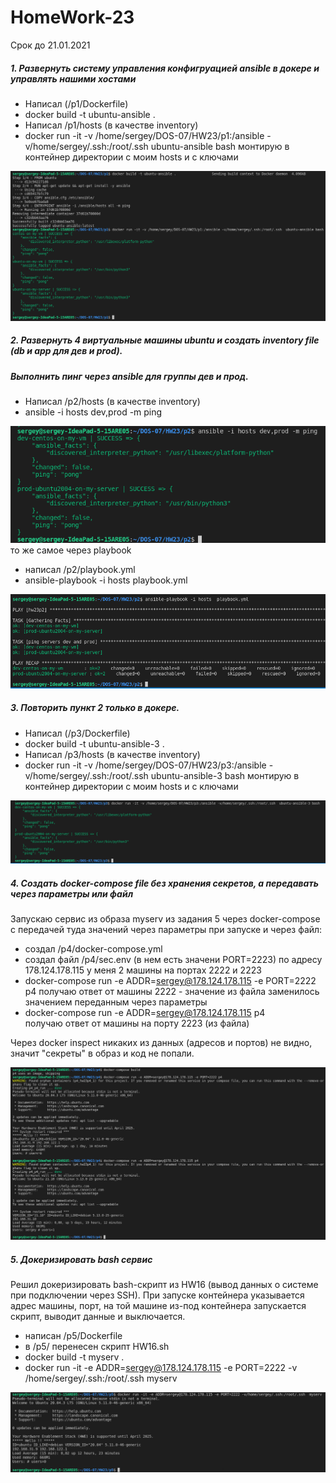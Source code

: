 # HomeWork-23
Срок до 21.01.2021

##### 1. Развернуть систему управления конфигруацией ansible в докере и управлять нашими хостами
 - Написал (/p1/Dockerfile)
 - docker build -t ubuntu-ansible .
 - Написал /p1/hosts (в качестве inventory) 
 - docker run -it -v /home/sergey/DOS-07/HW23/p1:/ansible -v/home/sergey/.ssh:/root/.ssh  ubuntu-ansible bash
 монтирую в контейнер директории с моим hosts и с ключами 

![N|Solid](https://github.com/serwol2/DOS-07/blob/HW23/HW23/p1/screenshot-p1.png)

##### 2. Развернуть 4 виртуальные машины ubuntu и создать inventory file (db и app для дев и prod). 
##### Выполнить пинг через ansible для группы дев и прод.
 - Написал /p2/hosts (в качестве inventory)
 - ansible -i hosts dev,prod -m ping

![N|Solid](https://github.com/serwol2/DOS-07/blob/HW23/HW23/p2/screenshot-p2.png)
то же самое через playbook 
 - написал /p2/playbook.yml
 - ansible-playbook -i hosts  playbook.yml

![N|Solid](https://github.com/serwol2/DOS-07/blob/HW23/HW23/p2/screenshot-p2-2.png)

##### 3. Повторить пункт 2 только в докере.

- Написал (/p3/Dockerfile)
 - docker build -t ubuntu-ansible-3 .
 - Написал /p3/hosts (в качестве inventory)
 - docker run -it -v /home/sergey/DOS-07/HW23/p3:/ansible -v/home/sergey/.ssh:/root/.ssh  ubuntu-ansible-3 bash
 монтирую в контейнер директории с моим hosts и с ключами
 
![N|Solid](https://github.com/serwol2/DOS-07/blob/HW23/HW23/p3/screenshot-p3.png)

##### 4. Создать docker-compose file без хранения секретов, а передавать через параметры или файл
 
 Запускаю сервис из образа myserv из задания 5 через docker-compose с передачей туда значений через параметры при запуске и через файл:
 - создал /p4/docker-compose.yml
 - создал файл /p4/sec.env (в нем есть значени  PORT=2223)
 по адресу 178.124.178.115 у меня 2 машины на портах 2222 и 2223
 - docker-compose run -e ADDR=sergey@178.124.178.115 -e PORT=2222 p4
 получаю ответ от машины 2222 - значение из файла заменилось значением переданным через параметры
  - docker-compose run -e ADDR=sergey@178.124.178.115 p4   
 получаю ответ от машины на порту 2223 (из файла)
 
Через docker inspect никаких из данных (адресов и портов) не видно, значит "секреты" в образ и код не попали. 

![N|Solid](https://github.com/serwol2/DOS-07/blob/HW23/HW23/p4/screenshot-p4.png)

##### 5. Докеризировать bash сервис
 Решил докеризировать bash-скрипт из HW16 (вывод данных о системе при подключении через SSH). 
 При запуске контейнера указывается адрес машины, порт, на той машине из-под контейнера запускается скрипт, выводит данные и выключается.
 - написан /p5/Dockerfile
 - в /p5/ перенесен скрипт HW16.sh
 - docker build -t myserv .
 - docker run -it -e ADDR=sergey@178.124.178.115 -e PORT=2222 -v /home/sergey/.ssh:/root/.ssh  myserv
 
![N|Solid](https://github.com/serwol2/DOS-07/blob/HW23/HW23/p5/screenshot-p5.png)
